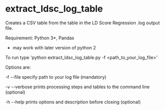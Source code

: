 # extract_ldsc_log_table

Creates a CSV table from the table in the LD Score Regression .log output file.

Requirement: Python 3*, Pandas
* may work with later version of python 2


To run type 'python extract_ldsc_log_table.py -f <path_to_your_log_file>'

Options are:

 -f --file      specify path to your log file (mandatory)

 -v --verbose   prints processing steps and tables to the command line (optional)

 -h --help      prints options and description before closing (optional)
            


